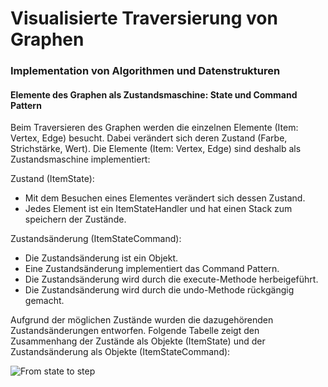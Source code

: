 # Visualisierte Traversierung von Graphen
### Implementation von Algorithmen und Datenstrukturen
 
#### Elemente des Graphen als Zustandsmaschine: State und Command Pattern
Beim Traversieren des Graphen werden die einzelnen Elemente (Item: Vertex, Edge) besucht. Dabei verändert sich deren Zustand (Farbe, Strichstärke, Wert). Die Elemente (Item: Vertex, Edge) sind deshalb als Zustandsmaschine implementiert:

Zustand (ItemState):
- Mit dem Besuchen eines Elementes verändert sich dessen Zustand.
- Jedes Element ist ein ItemStateHandler und hat einen Stack zum speichern der Zustände.

Zustandsänderung (ItemStateCommand):
- Die Zustandsänderung ist ein Objekt.
- Eine Zustandsänderung implementiert das Command Pattern.
- Die Zustandsänderung wird durch die execute-Methode herbeigeführt.
- Die Zustandsänderung wird durch die undo-Methode rückgängig gemacht.


Aufgrund der möglichen Zustände wurden die dazugehörenden Zustandsänderungen entworfen. Folgende Tabelle zeigt den Zusammenhang der Zustände als Objekte (ItemState) und der Zustandsänderung als Objekte (ItemStateCommand):

![From state to step](vistra/GraphVisualisierung2/doc/vistra/04_beamer/2_solution/2_framework-parameter/01_graph/04_list_-_from_state_to_step.png "From state to step")
